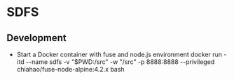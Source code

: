 # SDFS
## Development
* Start a Docker container with fuse and node.js environment
      docker run -itd --name sdfs  -v "$PWD:/src" -w "/src" -p 8888:8888 --privileged chiahao/fuse-node-alpine:4.2.x bash
